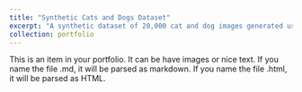 ```yaml
---
title: "Synthetic Cats and Dogs Dataset"
excerpt: "A synthetic dataset of 20,000 cat and dog images generated using Domain Randomization.<br/><img src='/images/catDogsExample.png'>"
collection: portfolio
---
```


This is an item in your portfolio. It can be have images or nice text. If you name the file .md, it will be parsed as markdown. If you name the file .html, it will be parsed as HTML. 
